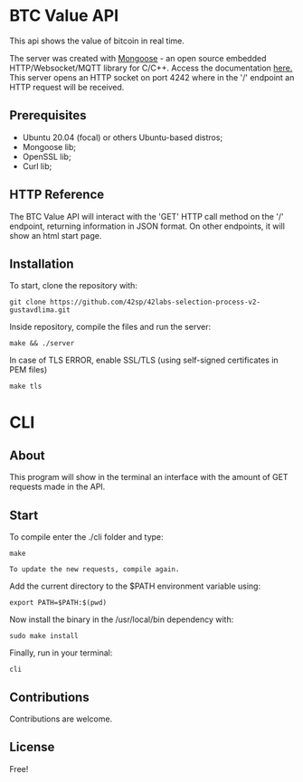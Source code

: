 # BTC Value API

This api shows the value of bitcoin in real time.

The server was created with [Mongoose](https://mongoose.ws/) - an open source embedded HTTP/Websocket/MQTT library for C/C++.
Access the documentation [here.](https://mongoose.ws/documentation/#http)
This server opens an HTTP socket on port 4242 where in the '/' endpoint an HTTP request will be received.

## Prerequisites

- Ubuntu 20.04 (focal) or others Ubuntu-based distros;
- Mongoose lib;
- OpenSSL lib;
- Curl lib;

## HTTP Reference

The BTC Value API will interact with the 'GET' HTTP call method on the '/' endpoint, returning information in JSON format. On other endpoints, it will show an html start page.

## Installation

To start, clone the repository with:

`git clone https://github.com/42sp/42labs-selection-process-v2-gustavdlima.git`

Inside repository, compile the files and run the server:

    make && ./server

In case of TLS ERROR, enable SSL/TLS (using self-signed
certificates in PEM files)

    make tls

# CLI

## About
This program will show in the terminal an interface with the amount of GET requests made in the API.

## Start

To compile enter the ./cli folder and type:

    make

`To update the new requests, compile again.`

Add the current directory to the $PATH environment variable using:

    export PATH=$PATH:$(pwd)

Now install the binary in the /usr/local/bin dependency with:

    sudo make install

Finally, run in your terminal:

    cli

## Contributions
Contributions are welcome.

## License
Free!

